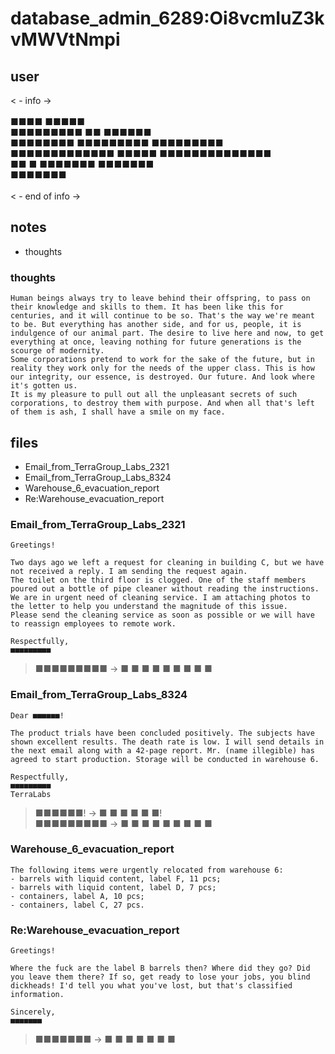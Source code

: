 # database_admin_6289:Oi8vcmIuZ3kvMWVtNmpi
## user
< - info -><br>
<br>
■■■■ ■■■■■<br>
■■■■■■■■■ ■■ ■■■■■■<br>
■■■■■■■■ ■■■■■■■■■ ■■■■■■■■■<br>
■■■■■■■■■■■■■ ■■■■■ ■■■■■■■■■■■■■■<br>
■■ ■ ■■■■■■■ ■■■■■■■<br>
■■■■■■■<br>
<br>
< - end of info -><br>
## notes
- thoughts


### thoughts
```
Human beings always try to leave behind their offspring, to pass on their knowledge and skills to them. It has been like this for centuries, and it will continue to be so. That's the way we're meant to be. But everything has another side, and for us, people, it is indulgence of our animal part. The desire to live here and now, to get everything at once, leaving nothing for future generations is the scourge of modernity.
Some corporations pretend to work for the sake of the future, but in reality they work only for the needs of the upper class. This is how our integrity, our essence, is destroyed. Our future. And look where it's gotten us.
It is my pleasure to pull out all the unpleasant secrets of such corporations, to destroy them with purpose. And when all that's left of them is ash, I shall have a smile on my face.
```
## files
- Email_from_TerraGroup_Labs_2321
- Email_from_TerraGroup_Labs_8324
- Warehouse_6_evacuation_report
- Re:Warehouse_evacuation_report


### Email_from_TerraGroup_Labs_2321
```
Greetings!

Two days ago we left a request for cleaning in building C, but we have not received a reply. I am sending the request again.
The toilet on the third floor is clogged. One of the staff members poured out a bottle of pipe cleaner without reading the instructions. We are in urgent need of cleaning service. I am attaching photos to the letter to help you understand the magnitude of this issue.
Please send the cleaning service as soon as possible or we will have to reassign employees to remote work.

Respectfully,
■■■■■■■■■
```
> ■■■■■■■■■ -> ■ ■ ■ ■ ■ ■ ■ ■ ■


### Email_from_TerraGroup_Labs_8324
```
Dear ■■■■■■!

The product trials have been concluded positively. The subjects have shown excellent results. The death rate is low. I will send details in the next email along with a 42-page report. Mr. (name illegible) has agreed to start production. Storage will be conducted in warehouse 6.

Respectfully,
■■■■■■■■■
TerraLabs
```
> ■■■■■■! -> ■ ■ ■ ■ ■ ■!<br>
> ■■■■■■■■■ -> ■ ■ ■ ■ ■ ■ ■ ■ ■


### Warehouse_6_evacuation_report
```
The following items were urgently relocated from warehouse 6:
- barrels with liquid content, label F, 11 pcs;
- barrels with liquid content, label D, 7 pcs;
- containers, label A, 10 pcs;
- containers, label C, 27 pcs.
```


### Re:Warehouse_evacuation_report
```
Greetings!

Where the fuck are the label B barrels then? Where did they go? Did you leave them there? If so, get ready to lose your jobs, you blind dickheads! I'd tell you what you've lost, but that's classified information.

Sincerely,
■■■■■■■
```
> ■■■■■■■ -> ■ ■ ■ ■ ■ ■ ■
